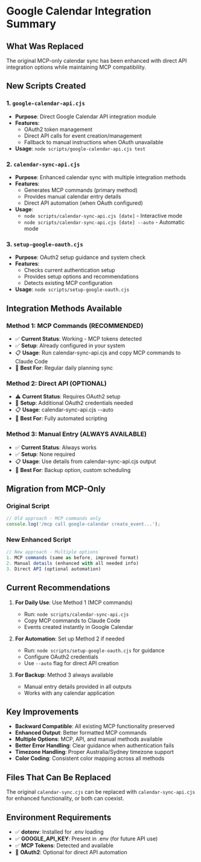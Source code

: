 # Google Calendar Integration Summary

## What Was Replaced

The original MCP-only calendar sync has been enhanced with direct API integration options while maintaining MCP compatibility.

## New Scripts Created

### 1. `google-calendar-api.cjs`
- **Purpose**: Direct Google Calendar API integration module
- **Features**: 
  - OAuth2 token management
  - Direct API calls for event creation/management
  - Fallback to manual instructions when OAuth unavailable
- **Usage**: `node scripts/google-calendar-api.cjs test`

### 2. `calendar-sync-api.cjs`
- **Purpose**: Enhanced calendar sync with multiple integration methods
- **Features**:
  - Generates MCP commands (primary method)
  - Provides manual calendar entry details
  - Direct API automation (when OAuth configured)
- **Usage**: 
  - `node scripts/calendar-sync-api.cjs [date]` - Interactive mode
  - `node scripts/calendar-sync-api.cjs [date] --auto` - Automatic mode

### 3. `setup-google-oauth.cjs`
- **Purpose**: OAuth2 setup guidance and system check
- **Features**: 
  - Checks current authentication setup
  - Provides setup options and recommendations
  - Detects existing MCP configuration
- **Usage**: `node scripts/setup-google-oauth.cjs`

## Integration Methods Available

### Method 1: MCP Commands (RECOMMENDED)
- ✅ **Current Status**: Working - MCP tokens detected
- ✅ **Setup**: Already configured in your system
- 📋 **Usage**: Run calendar-sync-api.cjs and copy MCP commands to Claude Code
- 🎯 **Best For**: Regular daily planning sync

### Method 2: Direct API (OPTIONAL)
- ⚠️ **Current Status**: Requires OAuth2 setup
- 🔧 **Setup**: Additional OAuth2 credentials needed
- 📋 **Usage**: calendar-sync-api.cjs --auto
- 🎯 **Best For**: Fully automated scripting

### Method 3: Manual Entry (ALWAYS AVAILABLE)
- ✅ **Current Status**: Always works
- ✅ **Setup**: None required
- 📋 **Usage**: Use details from calendar-sync-api.cjs output
- 🎯 **Best For**: Backup option, custom scheduling

## Migration from MCP-Only

### Original Script
```javascript
// Old approach - MCP commands only
console.log('/mcp call google-calendar create_event...');
```

### New Enhanced Script
```javascript
// New approach - Multiple options
1. MCP commands (same as before, improved format)
2. Manual details (enhanced with all needed info)
3. Direct API (optional automation)
```

## Current Recommendations

1. **For Daily Use**: Use Method 1 (MCP commands)
   - Run: `node scripts/calendar-sync-api.cjs`
   - Copy MCP commands to Claude Code
   - Events created instantly in Google Calendar

2. **For Automation**: Set up Method 2 if needed
   - Run: `node scripts/setup-google-oauth.cjs` for guidance
   - Configure OAuth2 credentials
   - Use `--auto` flag for direct API creation

3. **For Backup**: Method 3 always available
   - Manual entry details provided in all outputs
   - Works with any calendar application

## Key Improvements

- **Backward Compatible**: All existing MCP functionality preserved
- **Enhanced Output**: Better formatted MCP commands
- **Multiple Options**: MCP, API, and manual methods available
- **Better Error Handling**: Clear guidance when authentication fails
- **Timezone Handling**: Proper Australia/Sydney timezone support
- **Color Coding**: Consistent color mapping across all methods

## Files That Can Be Replaced

The original `calendar-sync.cjs` can be replaced with `calendar-sync-api.cjs` for enhanced functionality, or both can coexist.

## Environment Requirements

- ✅ **dotenv**: Installed for .env loading
- ✅ **GOOGLE_API_KEY**: Present in .env (for future API use)
- ✅ **MCP Tokens**: Detected and available
- 🔧 **OAuth2**: Optional for direct API automation